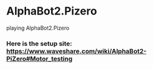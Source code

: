 # AlphaBot2.Pizero
playing AlphaBot2.Pizero
### Here is the setup site: https://www.waveshare.com/wiki/AlphaBot2-PiZero#Motor_testing


